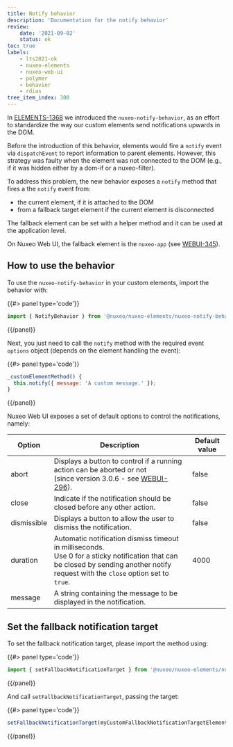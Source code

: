 ```yaml
---
title: Notify behavior
description: 'Documentation for the notify behavior'
review:
    date: '2021-09-02'
    status: ok
toc: true
labels:
    - lts2021-ok
    - nuxeo-elements
    - nuxeo-web-ui
    - polymer
    - behavior
    - rdias
tree_item_index: 300
---
```


In [ELEMENTS-1368](https://jira.nuxeo.com/browse/ELEMENTS-1368) we introduced the `nuxeo-notify-behavior`, as an effort to standardize the way our custom elements send notifications upwards in the DOM.

Before the introduction of this behavior, elements would fire a `notify` event via `dispatchEvent` to report information to parent elements. However, this strategy was faulty when the element was not connected to the DOM (e.g., if it was hidden either by a dom-if or a nuxeo-filter).

To address this problem, the new behavior exposes a `notify` method that fires a the `notify` event from:
- the current element, if it is attached to the DOM
- from a fallback target element if the current element is disconnected

The fallback element can be set with a helper method and it can be used at the application level. 

On Nuxeo Web UI, the fallback element is the `nuxeo-app` (see [WEBUI-345](https://jira.nuxeo.com/browse/WEBUI-345)).

## How to use the behavior

To use the `nuxeo-notify-behavior` in your custom elements, import the behavior with:

{{#> panel type='code'}}
```js
import { NotifyBehavior } from '@nuxeo/nuxeo-elements/nuxeo-notify-behavior.js';
```
{{/panel}}

Next, you just need to call the `notify` method with the required event `options` object (depends on the element handling the event):

{{#> panel type='code'}}
```js
_customElementMethod() {
  this.notify({ message: 'A custom message.' });
}
```
{{/panel}}

Nuxeo Web UI exposes a set of default options to control the notifications, namely:

| Option      | Description                                                                                                                                                                              | Default value |
|-------------|------------------------------------------------------------------------------------------------------------------------------------------------------------------------------------------|---------------|
| abort       | Displays a button to control if a running action can be aborted or not <br>(since version 3.0.6 - see [WEBUI-296](https://jira.nuxeo.com/browse/WEBUI-296)).                             | false         |
| close       | Indicate if the notification should be closed before any other action.                                                                                                                   | false         |
| dismissible | Displays a button to allow the user to dismiss the notification.                                                                                                                         | false         |
| duration    | Automatic notification dismiss timeout in milliseconds. <br>Use 0 for a sticky notification that can be closed by sending another notify request with the `close` option set to `true`.  | 4000          |
| message     | A string containing the message to be displayed in the notification.                                                                                                                     |               |                                                                       |               |

## Set the fallback notification target

To set the fallback notification target, please import the method using:

{{#> panel type='code'}}
```js
import { setFallbackNotificationTarget } from '@nuxeo/nuxeo-elements/nuxeo-notify-behavior.js';
```
{{/panel}}

And call `setFallbackNotificationTarget`, passing the target:

{{#> panel type='code'}}
```js
setFallbackNotificationTarget(myCustomFallbackNotificationTargetElement);
```
{{/panel}}
